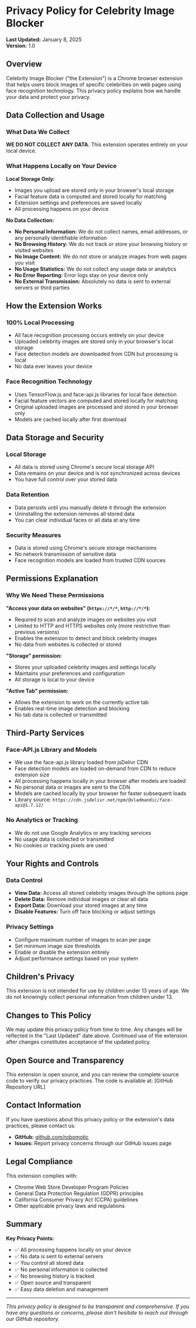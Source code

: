# Privacy Policy for Celebrity Image Blocker

**Last Updated:** January 8, 2025  
**Version:** 1.0

## Overview

Celebrity Image Blocker ("the Extension") is a Chrome browser extension that helps users block images of specific celebrities on web pages using face recognition technology. This privacy policy explains how we handle your data and protect your privacy.

## Data Collection and Usage

### What Data We Collect

**WE DO NOT COLLECT ANY DATA.** This extension operates entirely on your local device.

### What Happens Locally on Your Device

**Local Storage Only:**
- Images you upload are stored only in your browser's local storage
- Facial feature data is computed and stored locally for matching
- Extension settings and preferences are saved locally
- All processing happens on your device

**No Data Collection:**
- **No Personal Information:** We do not collect names, email addresses, or any personally identifiable information
- **No Browsing History:** We do not track or store your browsing history or visited websites
- **No Image Content:** We do not store or analyze images from web pages you visit
- **No Usage Statistics:** We do not collect any usage data or analytics
- **No Error Reporting:** Error logs stay on your device only
- **No External Transmission:** Absolutely no data is sent to external servers or third parties

## How the Extension Works

### 100% Local Processing
- All face recognition processing occurs entirely on your device
- Uploaded celebrity images are stored only in your browser's local storage
- Face detection models are downloaded from CDN but processing is local
- No data ever leaves your device

### Face Recognition Technology
- Uses TensorFlow.js and face-api.js libraries for local face detection
- Facial feature vectors are computed and stored locally for matching
- Original uploaded images are processed and stored in your browser only
- Models are cached locally after first download

## Data Storage and Security

### Local Storage
- All data is stored using Chrome's secure local storage API
- Data remains on your device and is not synchronized across devices
- You have full control over your stored data

### Data Retention
- Data persists until you manually delete it through the extension
- Uninstalling the extension removes all stored data
- You can clear individual faces or all data at any time

### Security Measures
- Data is stored using Chrome's secure storage mechanisms
- No network transmission of sensitive data
- Face recognition models are loaded from trusted CDN sources

## Permissions Explanation

### Why We Need These Permissions

**"Access your data on websites" (`https://*/*`, `http://*/*`):**
- Required to scan and analyze images on websites you visit
- Limited to HTTP and HTTPS websites only (more restrictive than previous versions)
- Enables the extension to detect and block celebrity images
- No data from websites is collected or stored

**"Storage" permission:**
- Stores your uploaded celebrity images and settings locally
- Maintains your preferences and configuration
- All storage is local to your device

**"Active Tab" permission:**
- Allows the extension to work on the currently active tab
- Enables real-time image detection and blocking
- No tab data is collected or transmitted

## Third-Party Services

### Face-API.js Library and Models
- We use the face-api.js library loaded from jsDelivr CDN
- Face detection models are loaded on-demand from CDN to reduce extension size
- All processing happens locally in your browser after models are loaded
- No personal data or images are sent to the CDN
- Models are cached locally by your browser for faster subsequent loads
- Library source: `https://cdn.jsdelivr.net/npm/@vladmandic/face-api@1.7.12/`

### No Analytics or Tracking
- We do not use Google Analytics or any tracking services
- No usage data is collected or transmitted
- No cookies or tracking pixels are used

## Your Rights and Controls

### Data Control
- **View Data:** Access all stored celebrity images through the options page
- **Delete Data:** Remove individual images or clear all data
- **Export Data:** Download your stored images at any time
- **Disable Features:** Turn off face blocking or adjust settings

### Privacy Settings
- Configure maximum number of images to scan per page
- Set minimum image size thresholds
- Enable or disable the extension entirely
- Adjust performance settings based on your system

## Children's Privacy

This extension is not intended for use by children under 13 years of age. We do not knowingly collect personal information from children under 13.

## Changes to This Policy

We may update this privacy policy from time to time. Any changes will be reflected in the "Last Updated" date above. Continued use of the extension after changes constitutes acceptance of the updated policy.

## Open Source and Transparency

This extension is open source, and you can review the complete source code to verify our privacy practices. The code is available at: [GitHub Repository URL]

## Contact Information

If you have questions about this privacy policy or the extension's data practices, please contact us:

- **GitHub:** [github.com/robomotic](https://github.com/robomotic)
- **Issues:** Report privacy concerns through our GitHub issues page

## Legal Compliance

This extension complies with:
- Chrome Web Store Developer Program Policies
- General Data Protection Regulation (GDPR) principles
- California Consumer Privacy Act (CCPA) guidelines
- Other applicable privacy laws and regulations

## Summary

**Key Privacy Points:**
- ✅ All processing happens locally on your device
- ✅ No data is sent to external servers
- ✅ You control all stored data
- ✅ No personal information is collected
- ✅ No browsing history is tracked
- ✅ Open source and transparent
- ✅ Easy data deletion and management

---

*This privacy policy is designed to be transparent and comprehensive. If you have any questions or concerns, please don't hesitate to reach out through our GitHub repository.*